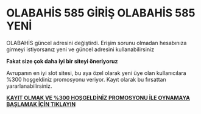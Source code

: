 # OLABAHİS 585 GİRİŞ OLABAHİS 585 YENİ

OLABAHİS güncel adresini değiştirdi. Erişim sorunu olmadan hesabınıza girmeyi istiyorsanız yeni ve güncel adresini kullanabilirsiniz

**Fakat size çok daha iyi bir siteyi öneriyoruz**

Avrupanın en iyi slot sitesi, bu aya özel olarak yeni üye olan kullanıcılara %300 hoşgeldiniz promosyonu veriyor. Kayıt olarak bu fırsattan yararlanabilirsiniz.

[**KAYIT OLMAK VE %300 HOŞGELDİNİZ PROMOSYONU İLE OYNAMAYA BAŞLAMAK İÇİN TIKLAYIN**](https://cutt.ly/leWAY7fi)
